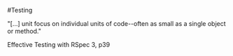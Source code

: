 #Testing 

"[...] unit focus on individual units of code--often as small as a single object or method."

Effective Testing with RSpec 3, p39